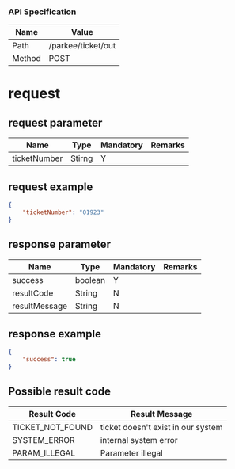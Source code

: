 ### API Specification
| Name   | Value              |
| ------ | ------------------ |
| Path   | /parkee/ticket/out |
| Method | POST               |

# request

## request parameter
| Name         | Type   | Mandatory | Remarks |
| ------------ | ------ | --------- | ------- |
| ticketNumber | Stirng | Y         |         |

## request example

```json
{
    "ticketNumber": "01923"
}
```

## response parameter

| Name          | Type    | Mandatory | Remarks |
| ------------- | ------- | --------- | ------- |
| success       | boolean | Y         |         |
| resultCode    | String  | N         |         |
| resultMessage | String  | N         |         |

## response example

```json
{
    "success": true
}
```

## Possible result code
| Result Code      | Result Message                     |
| ---------------- | ---------------------------------- |
| TICKET_NOT_FOUND | ticket doesn't exist in our system |
| SYSTEM_ERROR     | internal system error              |
| PARAM_ILLEGAL    | Parameter illegal                  |